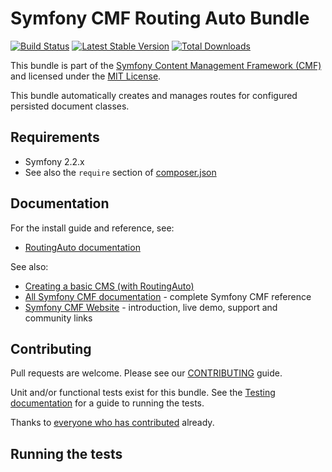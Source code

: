 # Symfony CMF Routing Auto Bundle

[![Build Status](https://secure.travis-ci.org/symfony-cmf/RoutingAutoBundle.png?branch=master)](http://travis-ci.org/symfony-cmf/RoutingAutoBundle)
[![Latest Stable Version](https://poser.pugx.org/symfony-cmf/routing-auto-bundle/version.png)](https://packagist.org/packages/symfony-cmf/routing-auto-bundle)
[![Total Downloads](https://poser.pugx.org/symfony-cmf/routing-auto-bundle/d/total.png)](https://packagist.org/packages/symfony-cmf/routing-auto-bundle)

This bundle is part of the [Symfony Content Management Framework (CMF)](http://cmf.symfony.com/)
and licensed under the [MIT License](LICENSE).


This bundle automatically creates and manages routes for configured persisted
document classes.

## Requirements 

* Symfony 2.2.x
* See also the `require` section of [composer.json](composer.json)

## Documentation

For the install guide and reference, see:

* [RoutingAuto documentation](http://symfony.com/doc/master/cmf/bundles/routing_auto/index.html)

See also:

* [Creating a basic CMS (with RoutingAuto)](http://symfony.com/doc/master/cmf/cookbook/creating_a_cms/index.html)
* [All Symfony CMF documentation](http://symfony.com/doc/master/cmf/index.html) - complete Symfony CMF reference
* [Symfony CMF Website](http://cmf.symfony.com/) - introduction, live demo, support and community links

## Contributing

Pull requests are welcome. Please see our
[CONTRIBUTING](https://github.com/symfony-cmf/symfony-cmf/blob/master/CONTRIBUTING.md)
guide.

Unit and/or functional tests exist for this bundle. See the
[Testing documentation](http://symfony.com/doc/master/cmf/components/testing.html)
for a guide to running the tests.

Thanks to
[everyone who has contributed](https://github.com/symfony-cmf/RoutingAutoBundle/contributors) already.
## Running the tests
